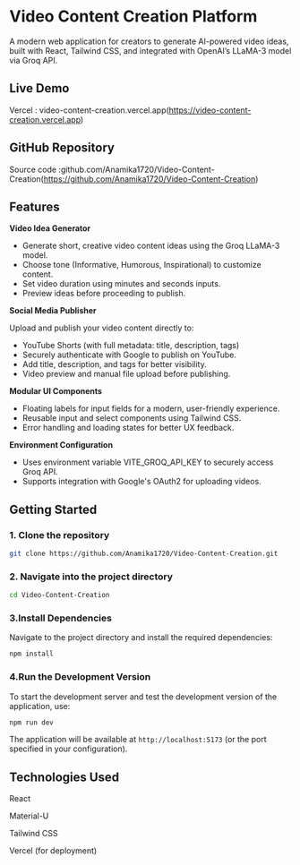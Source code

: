 # Video Content Creation Platform

A modern web application for creators to generate AI-powered video ideas, built with React, Tailwind CSS, and integrated with OpenAI’s LLaMA-3 model via Groq API.

## Live Demo

Vercel : video-content-creation.vercel.app(https://video-content-creation.vercel.app)

## GitHub Repository

Source code :github.com/Anamika1720/Video-Content-Creation(https://github.com/Anamika1720/Video-Content-Creation)

## Features

**Video Idea Generator**

- Generate short, creative video content ideas using the Groq LLaMA-3 model.
- Choose tone (Informative, Humorous, Inspirational) to customize content.
- Set video duration using minutes and seconds inputs.
- Preview ideas before proceeding to publish.

**Social Media Publisher**

Upload and publish your video content directly to:

- YouTube Shorts (with full metadata: title, description, tags)
- Securely authenticate with Google to publish on YouTube.
- Add title, description, and tags for better visibility.
- Video preview and manual file upload before publishing.

**Modular UI Components**

- Floating labels for input fields for a modern, user-friendly experience.
- Reusable input and select components using Tailwind CSS.
- Error handling and loading states for better UX feedback.

**Environment Configuration**

- Uses environment variable VITE_GROQ_API_KEY to securely access Groq API.
- Supports integration with Google's OAuth2 for uploading videos.

## Getting Started

### 1. Clone the repository

```bash
git clone https://github.com/Anamika1720/Video-Content-Creation.git

```

### 2. Navigate into the project directory

```bash
cd Video-Content-Creation
```

### 3.Install Dependencies

Navigate to the project directory and install the required dependencies:

```bash
npm install
```

### 4.Run the Development Version

To start the development server and test the development version of the application, use:

```bash
npm run dev
```

The application will be available at `http://localhost:5173` (or the port specified in your configuration).

## Technologies Used

React

Material-U

Tailwind CSS

Vercel (for deployment)
